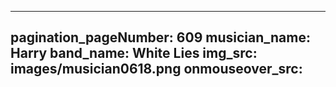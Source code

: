 ------
pagination_pageNumber: 609
musician_name: Harry
band_name: White Lies
img_src: images/musician0618.png
onmouseover_src: 
------